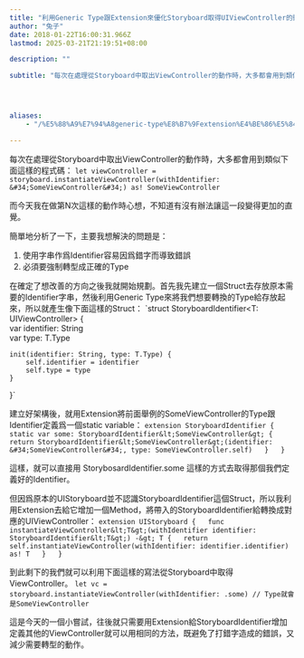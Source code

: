 ```yaml
---
title: "利用Generic Type跟Extension來優化Storyboard取得UIViewController的動作"
author: "兔子"
date: 2018-01-22T16:00:31.966Z
lastmod: 2025-03-21T21:19:51+08:00

description: ""

subtitle: "每次在處理從Storyboard中取出ViewController的動作時，大多都會用到類似下面這樣的程式碼："




aliases:
    - "/%E5%88%A9%E7%94%A8generic-type%E8%B7%9Fextension%E4%BE%86%E5%84%AA%E5%8C%96storyboard%E5%8F%96%E5%BE%97uiviewcontroller%E7%9A%84%E5%8B%95%E4%BD%9C-581d503a0314"

---
```


每次在處理從Storyboard中取出ViewController的動作時，大多都會用到類似下面這樣的程式碼：
`let viewController = storyboard.instantiateViewController(withIdentifier: &#34;SomeViewController&#34;) as! SomeViewController`

而今天我在做第N次這樣的動作時心想，不知道有沒有辦法讓這一段變得更加的直覺。

簡單地分析了一下，主要我想解決的問題是：

1.  使用字串作爲Identifier容易因爲錯字而導致錯誤
2.  必須要強制轉型成正確的Type

在確定了想改善的方向之後我就開始規劃。首先我先建立一個Struct去存放原本需要的Identifier字串，然後利用Generic Type來將我們想要轉換的Type給存放起來，所以就產生像下面這樣的Struct：
`struct StoryboardIdentifier&lt;T: UIViewController&gt; {  
    var identifier: String  
    var type: T.Type  

    init(identifier: String, type: T.Type) {  
        self.identifier = identifier  
        self.type = type  
    }  
}`

建立好架構後，就用Extension將前面舉例的SomeViewController的Type跟Identifier定義爲一個static variable：
`extension StoryboardIdentifier {  
    static var some: StoryboardIdentifier&lt;SomeViewController&gt; {  
        return StoryboardIdentifier&lt;SomeViewController&gt;(identifier: &#34;SomeViewController&#34;, type: SomeViewController.self)  
    }  
}`

這樣，就可以直接用 StorybosardIdentifier.some 這樣的方式去取得那個我們定義好的Identifier。

但因爲原本的UIStoryboard並不認識StoryboardIdentifier這個Struct，所以我利用Extension去給它增加一個Method，將帶入的StoryboardIdentifier給轉換成對應的UIViewController：
`extension UIStoryboard {  
    func instantiateViewController&lt;T&gt;(withIdentifier identifier: StoryboardIdentifier&lt;T&gt;) -&gt; T {  
        return self.instantiateViewController(withIdentifier: identifier.identifier) as! T  
    }  
}`

到此剩下的我們就可以利用下面這樣的寫法從Storyboard中取得ViewController。
`let vc = storyboard.instantiateViewController(withIdentifier: .some) // Type就會是SomeViewController`

這是今天的一個小嘗試，往後就只需要用Extension給StoryboardIdentifier增加定義其他的ViewController就可以用相同的方法，既避免了打錯字造成的錯誤，又減少需要轉型的動作。
